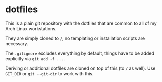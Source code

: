 # dotfiles

This is a plain git repository with the dotfiles that are common to all
of my Arch Linux workstations.

They are simply cloned to `/`, no templating or installation scripts are
necessary.

The `.gitignore` excludes everything by default, things have to be added
explicitly via `git add -f ...`.

Deriving or additional dotfiles are cloned on top of
this (to `/` as well). Use `GIT_DIR` or `git --git-dir` to work with this.
